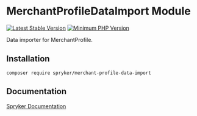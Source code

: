 # MerchantProfileDataImport Module
[![Latest Stable Version](https://poser.pugx.org/spryker/merchant-profile-data-import/v/stable.svg)](https://packagist.org/packages/spryker/merchant-profile-data-import)
[![Minimum PHP Version](https://img.shields.io/badge/php-%3E%3D%208.2-8892BF.svg)](https://php.net/)

Data importer for MerchantProfile.

## Installation

```
composer require spryker/merchant-profile-data-import
```

## Documentation

[Spryker Documentation](https://docs.spryker.com)
